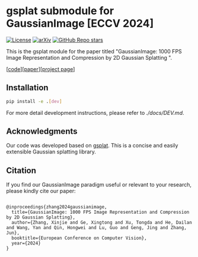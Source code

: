 # gsplat submodule for GaussianImage [ECCV 2024]
[![License](https://img.shields.io/badge/License-Apache_2.0-blue.svg)](https://opensource.org/licenses/Apache-2.0) 
[![arXiv](https://img.shields.io/badge/GaussianImage-2403.08551-b31b1b)](https://arxiv.org/abs/2403.08551)
[![GitHub Repo stars](https://img.shields.io/github/stars/Xinjie-Q/GaussianImage.svg?style=social&label=Star&maxAge=60)](https://github.com/Xinjie-Q/GaussianImage)

This is the gsplat module for the paper titled "GaussianImage: 1000 FPS Image Representation and Compression by 2D Gaussian Splatting
".

[[code](https://github.com/Xinjie-Q/GaussianImage)][[paper](https://arxiv.org/abs/2403.08551)][[project page](https://xingtongge.github.io/GaussianImage-page/)]

## Installation

```bash
pip install -e .[dev]
```

For more detail development instructions, please refer to *./docs/DEV.md*.

## Acknowledgments

Our code was developed based on [gsplat](https://github.com/nerfstudio-project/gsplat). This is a concise and easily extensible Gaussian splatting library.

## Citation

If you find our GaussianImage paradigm useful or relevant to your research, please kindly cite our paper:

```

@inproceedings{zhang2024gaussianimage,
  title={GaussianImage: 1000 FPS Image Representation and Compression by 2D Gaussian Splatting},
  author={Zhang, Xinjie and Ge, Xingtong and Xu, Tongda and He, Dailan and Wang, Yan and Qin, Hongwei and Lu, Guo and Geng, Jing and Zhang, Jun},
  booktitle={European Conference on Computer Vision},
  year={2024}
}

```
